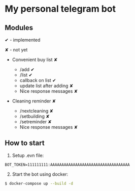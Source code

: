 My personal telegram bot
====

## Modules
✔ - implemented

✘ - not yet

+ Convenient buy list ✘
    + /add ✔
    + /list ✔
    + callback on list ✔
    + update list after adding ✘
    + Nice response messages ✘

+ Cleaning reminder ✘
    + /nextcleaning ✘
    + /setbuilding ✘
    + /setreminder ✘
    + Nice response messages ✘

## How to start
1. Setup .evn file:
```
BOT_TOKEN=111111111:AAAAAAAAAAAAAAAAAAAAAAAAAAAAAAAAAAA
```
2. Start the bot using docker:

```bash
$ docker-compose up --build -d
```
